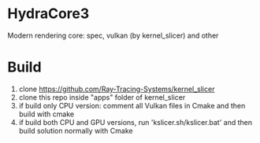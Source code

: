 # HydraCore3
Modern rendering core: spec, vulkan (by kernel_slicer) and other

# Build
1) clone https://github.com/Ray-Tracing-Systems/kernel_slicer
2) clone this repo inside "apps" folder of kernel_slicer
3) if build only CPU version: comment all Vulkan files in Cmake and then build with cmake
4) if build both CPU and GPU versions, run 'kslicer.sh/kslicer.bat' and then build solution normally with Cmake
